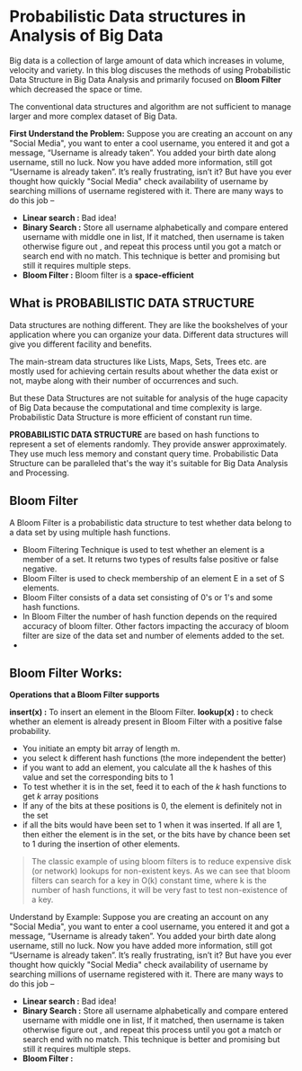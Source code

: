 
# Probabilistic Data structures in Analysis of Big Data
Big data is a collection of large amount of data which increases in volume, velocity and variety. In this blog discuses the methods of using Probabilistic Data Structure in Big Data Analysis and primarily focused on **Bloom Filter** which decreased the space or time.

The conventional data structures and algorithm are not sufficient to manage larger and more complex dataset of Big Data.

**First Understand the Problem:**
Suppose you are creating an account on any "Social Media", you want to enter a cool username, you entered it and got a message, “Username is already taken”. You added your birth date along username, still no luck. Now you have added more information, still got “Username is already taken”. It’s really frustrating, isn’t it? But have you ever thought how quickly "Social Media" check availability of username by searching millions of username registered with it. There are many ways to do this job –
-   **Linear search  :**  Bad idea!
-   **Binary Search :**  Store all username alphabetically and compare entered username with middle one in list, If it matched, then username is taken otherwise figure out , and repeat this process until you got a match or search end with no match. This technique is better and promising but still it requires multiple steps. 
- **Bloom Filter :** Bloom filter is a **space-efficient**
  
## What is PROBABILISTIC DATA STRUCTURE
Data structures are nothing different. They are like the bookshelves of your application where you can organize your data. Different data structures will give you different facility and benefits. 

The main-stream data structures like Lists, Maps, Sets, Trees etc. are mostly used for achieving certain results about whether the data exist or not, maybe along with their number of occurrences and such.

But these Data Structures are not suitable for analysis of the huge capacity of Big Data because the computational and time complexity is large. Probabilistic Data Structure is more efficient of constant run time.

**PROBABILISTIC DATA STRUCTURE**  are based on hash functions to represent a set of elements randomly. They provide answer approximately. They use much less memory and constant query time. Probabilistic Data Structure can be paralleled that's the way it's  suitable for Big Data Analysis and Processing.

## Bloom Filter
A Bloom Filter is a probabilistic data structure to test whether data belong to a data set by using multiple hash functions. 

 - Bloom Filtering Technique is used to test whether an element is a member of a set. It returns two types of results false positive or false negative.
 - Bloom Filter is used to check membership of an element E in a set of S elements.
 - Bloom Filter consists of a data set consisting of 0's or 1's and some
   hash functions.
 - In Bloom Filter the number of hash function depends on the required accuracy of bloom filter. Other factors impacting the accuracy of bloom filter are size of the data set and number of elements added to the set.
 - 

## Bloom Filter Works:
**Operations that a Bloom Filter supports**

**insert(x) :** To insert an element in the Bloom Filter.
**lookup(x) :** to check whether an element is already present in Bloom Filter with a positive false probability.

 - You initiate an empty bit array of length m.
 - you select k different hash functions (the more independent the better)
 - if you want to add an element, you calculate all the k hashes of this value and set the corresponding bits to 1
 - To test whether it is in the set, feed it to each of the  _k_  hash functions to get  _k_  array positions
-   If any of the bits at these positions is 0, the element is definitely not in the set
-   if all the bits would have been set to 1 when it was inserted. If all are 1, then either the element is in the set, or the bits have by chance been set to 1 during the insertion of other elements.


> The classic example of using bloom filters is to reduce expensive disk
> (or network) lookups for non-existent keys. As we can see that bloom
> filters can search for a key in O(k) constant time, where k is the
> number of hash functions, it will be very fast to test non-existence
> of a key.

Understand by Example:
Suppose you are creating an account on any "Social Media", you want to enter a cool username, you entered it and got a message, “Username is already taken”. You added your birth date along username, still no luck. Now you have added more information, still got “Username is already taken”. It’s really frustrating, isn’t it? But have you ever thought how quickly "Social Media" check availability of username by searching millions of username registered with it. There are many ways to do this job –
-   **Linear search  :**  Bad idea!
-   **Binary Search :**  Store all username alphabetically and compare entered username with middle one in list, If it matched, then username is taken otherwise figure out , and repeat this process until you got a match or search end with no match. This technique is better and promising but still it requires multiple steps. 
- **Bloom Filter :**  
 

<!--stackedit_data:
eyJoaXN0b3J5IjpbLTIwNTIzMzgyNzEsLTE1NDI2MDgyNTQsLT
E5NDIyODMyMjAsLTQyMjMxODk5NCwtMzI0MjgwNzMwLC0yMTE0
NTAwNDgzLC0yMTIyNDY1NzgxLDQ1ODg5MDAxMywtMTY1Njg3Nz
AxMCwxMTgzNDUyMzQ4LC0xODk1OTg5NTUxLDIxMTc4MTI4ODEs
MTUwNTI3MDI5NiwtMTk2ODY3MTczLC02MzczMzYwMDYsLTgyMj
gxODI0MCwtMjA3MzM1NDY3OCwxMjU3OTEzNzY4LC03MzQyNjMx
OTMsMTcxNzIxOTc3NF19
-->